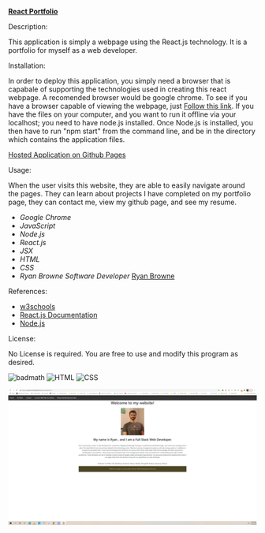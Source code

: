 [**React Portfolio**](https://github.com/ryanbrowne360/reactportfolio)

Description:

This application is simply a webpage using the React.js technology. It is a portfolio for myself as a web developer.

Installation:

In order to deploy this application, you simply need a browser that is capabale of supporting the technologies used in creating this react webpage. A recomended browser would be google chrome. To see if you have a browser capable of viewing the webpage, just [Follow this link](https://ryanbrowne360.github.io/reactportfolio/). If you have the files on your computer, and you want to run it offline via your localhost; you need to have node.js installed. Once Node.js is installed, you then have to run "npm start" from the command line, and be in the directory which contains the application files.

[Hosted Application on Github Pages](https://ryanbrowne360.github.io/reactportfolio/)

Usage:

When the user visits this website, they are able to easily navigate around the pages. They can learn about projects I have completed on my portfolio page, they can contact me, view my github page, and see my resume.

- *Google Chrome*
- *JavaScript*
- *Node.js*
- *React.js*
- *JSX*
- *HTML*
- *CSS*
- *Ryan Browne Software Developer* [Ryan Browne](https://github.com/ryanbrowne360/)

References:

- [w3schools](https://www.w3schools.com/)
- [React.js Documentation](https://reactjs.org/docs/getting-started.html)
- [Node.js](https://nodejs.org/en/docs/)

License:

No License is required. You are free to use and modify this program as desired.

![badmath](https://img.shields.io/github/languages/top/nielsenjared/badmath)
![HTML](https://img.shields.io/badge/HTML-100%25-orange)
![CSS](https://img.shields.io/badge/CSS-100%25-yellowgreen)

![image](https://github.com/ryanbrowne360/reactportfolio/blob/main/Screenshot%202020-11-24%20122618.png)
